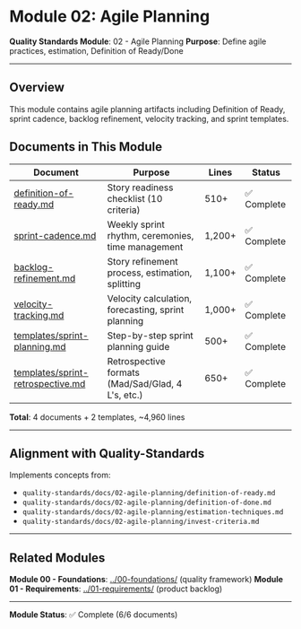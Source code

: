 # Module 02: Agile Planning

**Quality Standards Module**: 02 - Agile Planning
**Purpose**: Define agile practices, estimation, Definition of Ready/Done

---

## Overview

This module contains agile planning artifacts including Definition of Ready, sprint cadence, backlog refinement, velocity tracking, and sprint templates.

## Documents in This Module

| Document                                                               | Purpose                                            | Lines  | Status      |
| ---------------------------------------------------------------------- | -------------------------------------------------- | ------ | ----------- |
| [definition-of-ready.md](definition-of-ready.md)                       | Story readiness checklist (10 criteria)            | 510+   | ✅ Complete |
| [sprint-cadence.md](sprint-cadence.md)                                 | Weekly sprint rhythm, ceremonies, time management  | 1,200+ | ✅ Complete |
| [backlog-refinement.md](backlog-refinement.md)                         | Story refinement process, estimation, splitting    | 1,100+ | ✅ Complete |
| [velocity-tracking.md](velocity-tracking.md)                           | Velocity calculation, forecasting, sprint planning | 1,000+ | ✅ Complete |
| [templates/sprint-planning.md](templates/sprint-planning.md)           | Step-by-step sprint planning guide                 | 500+   | ✅ Complete |
| [templates/sprint-retrospective.md](templates/sprint-retrospective.md) | Retrospective formats (Mad/Sad/Glad, 4 L's, etc.)  | 650+   | ✅ Complete |

**Total**: 4 documents + 2 templates, ~4,960 lines

---

## Alignment with Quality-Standards

Implements concepts from:

- `quality-standards/docs/02-agile-planning/definition-of-ready.md`
- `quality-standards/docs/02-agile-planning/definition-of-done.md`
- `quality-standards/docs/02-agile-planning/estimation-techniques.md`
- `quality-standards/docs/02-agile-planning/invest-criteria.md`

---

## Related Modules

**Module 00 - Foundations**: [../00-foundations/](../00-foundations/) (quality framework)
**Module 01 - Requirements**: [../01-requirements/](../01-requirements/) (product backlog)

---

**Module Status**: ✅ Complete (6/6 documents)
